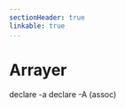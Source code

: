 ```yaml
---
sectionHeader: true
linkable: true
...
```


Arrayer
=======================

declare -a
declare -A (assoc)
